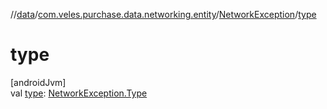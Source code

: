 //[data](../../../index.md)/[com.veles.purchase.data.networking.entity](../index.md)/[NetworkException](index.md)/[type](type.md)

# type

[androidJvm]\
val [type](type.md): [NetworkException.Type](-type/index.md)
